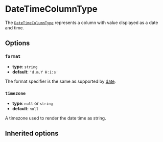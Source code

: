 <script setup>
    import ColumnTypeOptions from "./options/column.md";
</script>

# DateTimeColumnType

The [`DateTimeColumnType`](https://github.com/Kreyu/data-table-bundle/blob/main/src/Column/Type/DateTimeColumnType.php) represents a column with value displayed as a date and time.

## Options

### `format`

- **type**: `string`
- **default**: `'d.m.Y H:i:s'`

The format specifier is the same as supported by [date](https://www.php.net/date).

### `timezone`

- **type**: `null` or `string`
- **default**: `null`

A timezone used to render the date time as string.

## Inherited options

<ColumnTypeOptions/>
